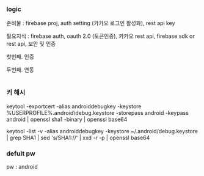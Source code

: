 ### logic

준비물 : firebase proj, auth setting (카카오 로그인 활성화), rest api key

필요지식 : firebase auth, oauth 2.0 (토큰인증), 카카오 rest api, firebase sdk or rest api, 보안 및 인증

첫번째. 
인증

두번째.
연동

```
```

### 키 해시

keytool -exportcert -alias androiddebugkey -keystore %USERPROFILE%\.android\debug.keystore -storepass android -keypass android | openssl sha1 -binary | openssl base64

keytool -list -v -alias androiddebugkey -keystore ~/.android/debug.keystore | grep SHA1 | sed 's/SHA1://' | xxd -r -p | openssl base64


### defult pw 
pw : android
